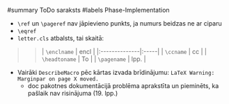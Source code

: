﻿#summary ToDo saraksts
#labels Phase-Implementation

  * `\ref` un `\pageref` nav jāpievieno punkts, ja numurs beidzas ne ar ciparu
  * `\eqref`
  * `letter.cls` atbalsts, tai skaitā:
> > | `\enclname`   | encl |
|:--------------|:-----|
> > | `\ccname`     | cc   |
> > | `\headtoname` | To   |
> > | `\pagename`   | lpp. |
  * Vairāki `DescribeMacro` pēc kārtas izvada brīdinājumu: `LaTeX Warning: Marginpar on page X moved.`
    * doc pakotnes dokumentācijā problēma aprakstīta un pieminēts, ka pašlaik nav risinājuma (19. lpp.)